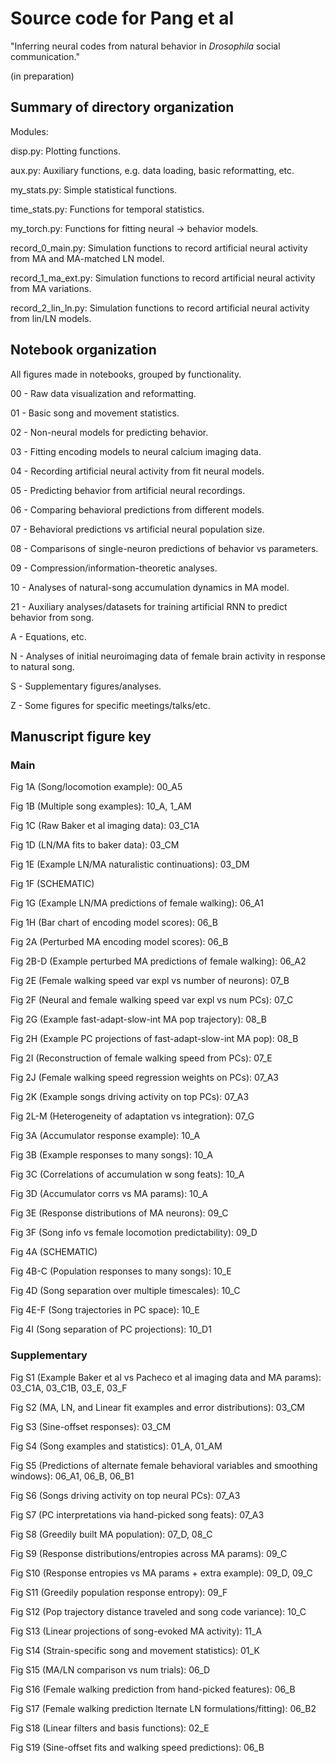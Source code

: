 # Source code for Pang et al

"Inferring neural codes from natural behavior in *Drosophila* social communication."

(in preparation)


## Summary of directory organization

Modules:

disp.py: Plotting functions.

aux.py: Auxiliary functions, e.g. data loading, basic reformatting, etc.

my_stats.py: Simple statistical functions.

time_stats.py: Functions for temporal statistics.

my_torch.py: Functions for fitting neural -> behavior models.

record_0_main.py: Simulation functions to record artificial neural activity from MA and MA-matched LN model.

record_1_ma_ext.py: Simulation functions to record artificial neural activity from MA variations.

record_2_lin_ln.py: Simulation functions to record artificial neural activity from lin/LN models.


## Notebook organization

All figures made in notebooks, grouped by functionality.

00 - Raw data visualization and reformatting.

01 - Basic song and movement statistics.

02 - Non-neural models for predicting behavior.

03 - Fitting encoding models to neural calcium imaging data.

04 - Recording artificial neural activity from fit neural models.

05 - Predicting behavior from artificial neural recordings.

06 - Comparing behavioral predictions from different models.

07 - Behavioral predictions vs artificial neural population size.

08 - Comparisons of single-neuron predictions of behavior vs parameters.

09 - Compression/information-theoretic analyses.

10 - Analyses of natural-song accumulation dynamics in MA model.

21 - Auxiliary analyses/datasets for training artificial RNN to predict behavior from song.

A - Equations, etc.

N - Analyses of initial neuroimaging data of female brain activity in response to natural song.

S - Supplementary figures/analyses.

Z - Some figures for specific meetings/talks/etc.



## Manuscript figure key

### Main

Fig 1A (Song/locomotion example): 00_A5

Fig 1B (Multiple song examples): 10_A, 1_AM

Fig 1C (Raw Baker et al imaging data): 03_C1A

Fig 1D (LN/MA fits to baker data): 03_CM

Fig 1E (Example LN/MA naturalistic continuations): 03_DM

Fig 1F (SCHEMATIC)

Fig 1G (Example LN/MA predictions of female walking): 06_A1

Fig 1H (Bar chart of encoding model scores): 06_B


Fig 2A (Perturbed MA encoding model scores): 06_B

Fig 2B-D (Example perturbed MA predictions of female walking): 06_A2

Fig 2E (Female walking speed var expl vs number of neurons): 07_B

Fig 2F (Neural and female walking speed var expl vs num PCs): 07_C

Fig 2G (Example fast-adapt-slow-int MA pop trajectory): 08_B

Fig 2H (Example PC projections of fast-adapt-slow-int MA pop): 08_B

Fig 2I (Reconstruction of female walking speed from PCs): 07_E

Fig 2J (Female walking speed regression weights on PCs): 07_A3

Fig 2K (Example songs driving activity on top PCs): 07_A3

Fig 2L-M (Heterogeneity of adaptation vs integration): 07_G


Fig 3A (Accumulator response example): 10_A

Fig 3B (Example responses to many songs): 10_A

Fig 3C (Correlations of accumulation w song feats): 10_A

Fig 3D (Accumulator corrs vs MA params): 10_A

Fig 3E (Response distributions of MA neurons): 09_C

Fig 3F (Song info vs female locomotion predictability): 09_D


Fig 4A (SCHEMATIC)

Fig 4B-C (Population responses to many songs): 10_E

Fig 4D (Song separation over multiple timescales): 10_C

Fig 4E-F (Song trajectories in PC space): 10_E

Fig 4I (Song separation of PC projections): 10_D1



### Supplementary

Fig S1 (Example Baker et al vs Pacheco et al imaging data and MA params): 03_C1A, 03_C1B, 03_E, 03_F

Fig S2 (MA, LN, and Linear fit examples and error distributions): 03_CM

Fig S3 (Sine-offset responses): 03_CM

Fig S4 (Song examples and statistics): 01_A, 01_AM

Fig S5 (Predictions of alternate female behavioral variables and smoothing windows): 06_A1, 06_B, 06_B1

Fig S6 (Songs driving activity on top neural PCs): 07_A3

Fig S7 (PC interpretations via hand-picked song feats): 07_A3

Fig S8 (Greedily built MA population): 07_D, 08_C

Fig S9 (Response distributions/entropies across MA params): 09_C

Fig S10 (Response entropies vs MA params + extra example): 09_D, 09_C

Fig S11 (Greedily population response entropy): 09_F

Fig S12 (Pop trajectory distance traveled and song code variance): 10_C

Fig S13 (Linear projections of song-evoked MA activity): 11_A

Fig S14 (Strain-specific song and movement statistics): 01_K

Fig S15 (MA/LN comparison vs num trials): 06_D

Fig S16 (Female walking prediction from hand-picked features): 06_B

Fig S17 (Female walking prediction lternate LN formulations/fitting): 06_B2

Fig S18 (Linear filters and basis functions): 02_E

Fig S19 (Sine-offset fits and walking speed predictions): 06_B
